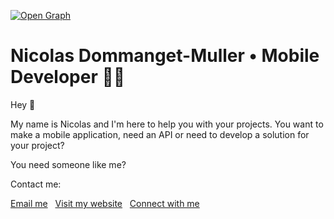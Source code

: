 <a href="https://nicolas-dmg.fr/" rel="noopener noreferrer" target="_blank"><img src="https://content.nicolas-dmg.fr/Open-graph.jpg" title="Open Graph" alt="Open Graph"></a>

# Nicolas Dommanget-Muller • Mobile Developer 👨‍💻

Hey 👋 

My name is Nicolas and I'm here to help you with your projects. You want to make a mobile application, need an API or need to develop a solution for your project?

You need someone like me?

Contact me:

<a href="mailto:contact@nicolas-dmg.fr?subject=Hey! Are you available?">Email me</a>
&nbsp;
<a href="https://nicolas-dmg.fr/" rel="noopener noreferrer" target="_blank">Visit my website</a>
&nbsp;
<a href="https://www.linkedin.com/in/nicolas-dommanget-muller/" rel="noopener noreferrer" target="_blank">Connect with me</a>
